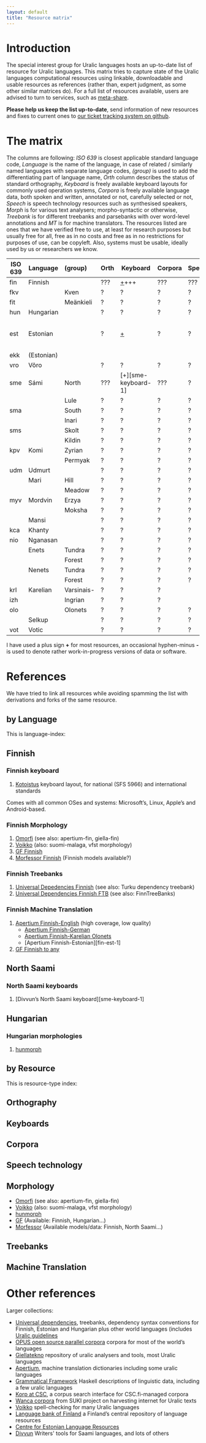 ```yaml
---
layout: default
title: "Resource matrix"
---
```


# Introduction

The special interest group for Uralic languages hosts an up-to-date list of
resource for Uralic languages.
This matrix tries to capture state of the Uralic languages computational
resources using linkable, downloadable and usable resources as references
(rather than, expert judgment, as some other similar matrices do). For a
full list of resources available, users are advised to turn to services,
such as [meta-share](http://meta-share.eu).

**Please help us keep the list up-to-date**, send information of new resources
and fixes to current ones to [our ticket tracking system on
github](https://github.com/acl-sigur/acl-sigur.github.io/issues).

# The matrix

The columns are following: *ISO 639* is closest applicable standard language
code, *Language* is the name of the language, in case of related / similarly
named languages with separate language codes, *(group)* is used to add the
differentiating part of language name, *Orth* column describes the status of
standard orthography, *Keyboard* is freely available keyboard layouts for
commonly used operation systems, *Corpora* is freely available language data,
both spoken and written, annotated or not, carefully selected or not, *Speech*
is speech technology resources such as synthesised speakers, *Morph* is for
various text analysers; morpho-syntactic or otherwise, *Treebank* is for
different treebanks and parsebanks with over word-level annotations and
*MT* is for machine translators. The resources listed are ones that we have
verified free to use, at least for research purposes but usually free for all,
free as in no costs and free as in no restrictions for purposes of use, can
be copyleft. Also, systems must be usable, ideally used by us or researchers we
know.

| ISO 639 | Language | (group) | Orth | Keyboard | Corpora | Speech | Morph | Treebank | MT  | CLDR |
| ---     | ---      | :--     | ---  | ---      | ---     | ---    | ---   | ---      | --- | ---  | 
| fin | Finnish |     | ??? | [+][fin-keyboard-1]+++ | ??? | ??? | [+][fin-morph-1][+][fin-morph-2][+][fin-morph-3][+][fin-morph-4] | [+][fin-treebank-1][+][fin-treebank-2] | [+][fin-any-1][-][fin-eng-1]  | ? | 
| fkv |  | Kven | ? | ? | ? | ? | ? | ? | ? | ? | 
| fit |  | Meänkieli | ? | ? | ? | ? | ? | ? | ? | ? | 
| hun | Hungarian |   | ?| ? | ?| ? | [+][hun-morph-1] | ? |? | ? | 
| est | Estonian |    | ?| [+][est-keyboard-1] | ?| ? | [+][est-morph-1][+][est-morph-2][+][est-morph-3][+][est-morph-4] | ?| [+][fin-est-1] | ? | 
| ekk | (Estonian) |  |  |   |  |   |  |  |   | ? | 
| vro | Võro |        | ?| ? | ?| ?| ? | ?| ? | ? | 
| sme | Sámi | North | ??? | [+][sme-keyboard-1] | ??? | ? | ?? | ? | ? | ? | 
|  |       | Lule  | ? | ?| ? | ?| ?| ?| ? | ? | 
| sma |       | South | ? | ?| ? | ?| ?| ?| ? | ? | 
|  |     | Inari   | ? | ?| ? | ?| ?| ?| ? | ? | 
| sms |     | Skolt   | ? | ?| ? | ?| ?| ?| ? | ? | 
|  |     | Kildin  | ?| ? | ? | ?| ?| ?| ? | ? | 
| kpv | Komi | Zyrian | ?| ? | ?| ?| ?| ? | ? | 
|     |      | Permyak | ?| ? | ?| ?| ?| ? | ? | 
| udm | Udmurt |      | ?| ?| ? | ?| ? | ?| ? | ? | 
| | Mari   | Hill | ?| ? | ?| ?| ?| ? | ? | 
| |        | Meadow | ?| ? | ?| ?| ?| ? | ? | 
| myv | Mordvin | Erzya | ?| ?| ? | ?| ?| ? | ? | 
| |         | Moksha | ?| ? | ?| ?|??| ? | ? | 
| | Mansi   |       | ?| ? | ?| ? | ?| ?| ? | ? | 
| kca | Khanty  |       | ?| ? | ?| ? | ?| ?| ? | ? | 
| nio | Nganasan |      | ?| ? | ?| ?| ? | ?| ? | ? | 
| | Enets | Tundra  | ?| ? | ?| ?| ?| ? | ? | 
| |       | Forest  | ?| ? | ?| ?| ?| ? | ? | 
| | Nenets | Tundra | ?| ? | ?| ?| ?| ? | ? | 
| |        | Forest | ?| ? | ?| ?| ?| ? | ? | 
| krl | Karelian | Varsinais- | ? | ?| ? | | ?| ?| ? | ? | 
| izh |          | Ingrian | ? | ?| ? | | ?| ?| ? | ? | 
| olo |          | Olonets | ? | ?| ? | ? | ? | ?| [-][fin-olo-1] | ? | 
| | Selkup |        | ? | ? | ?| ? | ? | ?| ? | ? | 
| vot | Votic |        | ? | ? | ?| ? | [+][vot-morph-1] | ?| ? | ? | 

I have used a plus sign **+** for most resources, an occasional hyphen-minus
**-** is used to denote rather work-in-progress versions of data or software.

# References

We have tried to link all resources while avoiding spamming the list with
derivations and forks of the same resource.

## by Language

This is language-index:

## Finnish

### Finnish keyboard

1. [Kotoistus][fin-keyboard-1] keyboard layout, for national (SFS 5966)
   and international standards

Comes with all common OSes and systems: Microsoft’s, Linux, Apple’s and
Android-based.

### Finnish Morphology

1. [Omorfi][fin-morph-1] (see also: apertium-fin, giella-fin)
2. [Voikko][fin-morph-2] (also: suomi-malaga, vfst morphology)
3. [GF Finnish][fin-morph-3]
4. [Morfessor Finnish][fin-morph-4] (Finnish models available?)

### Finnish Treebanks

1. [Universal Depedencies Finnish][fin-treebank-1] (see also: Turku dependency treebank)
2. [Universal Dependencies Finnish FTB][fin-treebank-2] (see also: FinnTreeBanks)

### Finnish Machine Translation

1. [Apertium Finnish-English][fin-eng-1] (high coverage, low quality)
    * [Apertium Finnish-German][fin-deu-1]
    * [Apertium Finnish-Karelian Olonets][fin-olo-1]
    * [Apertium Finnish-Estonian][fin-est-1]
2. [GF Finnish to any][fin-any-1]

## North Saami

### North Saami keyboards

1. [Divvun’s North Saami keyboard][sme-keyboard-1]

## Hungarian

### Hungarian morphologies

1. [hunmorph][hun-morph-1]

## by Resource

This is resource-type index:

## Orthography

## Keyboards

## Corpora

## Speech technology

## Morphology

* [Omorfi][fin-morph-1] (see also: apertium-fin, giella-fin)
* [Voikko][fin-morph-2] (also: suomi-malaga, vfst morphology)
* [hunmorph][hun-morph-1]
* [GF][gf] (Available: Finnish, Hungarian...)
* [Morfessor][morfessor] (Available models/data: Finnish, North Saami...)

## Treebanks

## Machine Translation

# Other references

Larger collections:

* [Universal dependencies](http://universaldependencies.org), treebanks,
   dependency syntax conventions for Finnish, Estonian and Hungarian plus other
   world languages (includes [Uralic
   guidelines](http://universaldependencies.org/uralic)
* [OPUS open source parallel corpora](http://opus.lingfil.uu.se/) corpora for
   most of the world’s languages
* [Giellatekno](http://giellatekno.uit.no/) repository of uralic analysers and
   tools, most Uralic languages
* [Apertium](http://sf.net/p/apertium), machine translation dictionaries
   including some uralic languages
* [Grammatical Framework](http://grammaticalframework.com/)
   Haskell descriptions of linguistic data, including a few uralic languages
* [Korp at CSC](http://korp.csc.fi/), a corpus search interface
   for CSC.fi-managed corpora
* [Wanca corpora](http://suki.ling.helsinki.fi/wanca/) from SUKI project on
   harvesting internet for Uralic texts
* [Voikko](http://voikko.puimula.org/) spell-checking for many Uralic languages
* [Language bank of Finland](http://kielipankki.fi) a Finland’s central
   repository of language resources
* [Centre for Estonian Language Resources](http://keeleressursid.ee/)
* [Divvun](http://divvun.no) Writers' tools for Saami languages, and lots
  of others



<!-- links: -->

[est-keyboard-1]: http://www.eki.ee/itstandard/2000/keyboard.shtml
[est-morph-1]: http://portaal.eki.ee/tarkvara/
[est-morph-2]: https://github.com/Filosoft/vabamorf
[est-morph-3]: https://github.com/jjpp/plamk
[est-morph-4]: http://www.grammaticalframework.org/lib/src/estonian/
[fin-keyboard-1]: http://kotoistus.fi/nappaimisto/
[fin-morph-1]: https://github.com/flammie/omorfi
[fin-morph-2]: http://voikko.sf.net/
[fin-morph-3]: http://www.grammaticalframework.org/lib/src/finnish/
[fin-morph-4]: https://github.com/aalto-speech/morfessor
[fin-treebank-1]: http://universaldependencies.org/fi/overview/introduction.html
[fin-treebank-2]: http://www.ling.helsinki.fi/kieliteknologia/tutkimus/treebank/
[fin-eng-1]: https://github.com/flammie/apertium-fin-eng
[fin-deu-1]: https://github.com/flammie/apertium-fin-deu
[fin-olo-1]: https://github.com/flammie/apertium-fin-olo
[fin-any-1]: http://www.grammaticalframework.org/
[hun-morph-1]: http://mokk.bme.hu/resources/hunmorph/
[gf]: http://grammaticalframework.org
[morfessor]: https://github.com/aalto-speech/morfessor
[vot-morph-1]: https://github.com/keeleleek/GF-Votic

